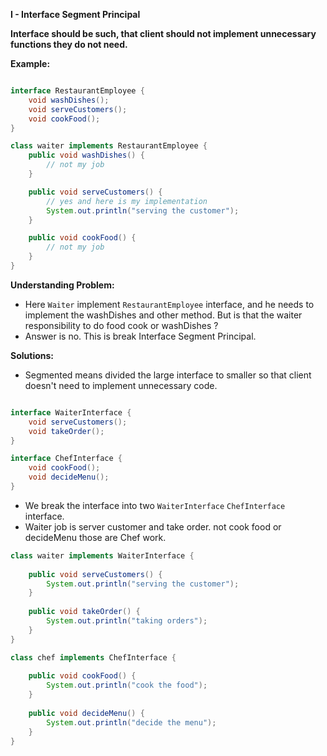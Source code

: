 **I - Interface Segment Principal**

**Interface should be such, that client should not implement unnecessary functions they do not need.**

**Example:**

```java

interface RestaurantEmployee {  
    void washDishes();  
    void serveCustomers();  
    void cookFood();  
}  

class waiter implements RestaurantEmployee {  
    public void washDishes() {  
        // not my job  
    }  

    public void serveCustomers() {  
        // yes and here is my implementation  
        System.out.println("serving the customer");  
    }  

    public void cookFood() {  
        // not my job  
    }  
}

```

**Understanding Problem:** 

- Here `Waiter` implement `RestaurantEmployee` interface, and he needs to implement the washDishes and other method. But is that the waiter responsibility to do food cook or washDishes ?
- Answer is no. This is break Interface Segment Principal.

**Solutions:**
- Segmented means divided the large interface to smaller so that client doesn't need to implement unnecessary code.

```java

interface WaiterInterface {  
    void serveCustomers();  
    void takeOrder();  
}  

interface ChefInterface {  
    void cookFood();  
    void decideMenu();  
}
```

- We break the interface into two `WaiterInterface`
  `ChefInterface` interface.
- Waiter job is server customer and take order. not cook food or decideMenu those are Chef work.
```java
class waiter implements WaiterInterface {  
    
    public void serveCustomers() {  
        System.out.println("serving the customer");  
    }  
    
    public void takeOrder() {  
        System.out.println("taking orders");  
    }  
}

class chef implements ChefInterface {  
    
    public void cookFood() {  
        System.out.println("cook the food");  
    }  
    
    public void decideMenu() {  
        System.out.println("decide the menu");  
    }  
}

```